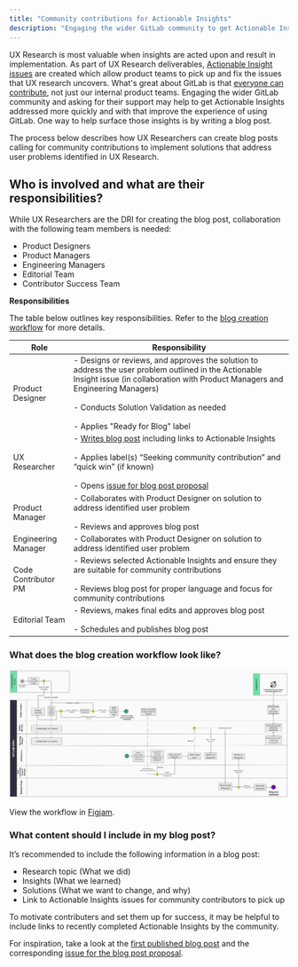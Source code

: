 ```yaml
---
title: "Community contributions for Actionable Insights"
description: "Engaging the wider GitLab community to get Actionable Insights fixed"
---
```


UX Research is most valuable when insights are acted upon and result in implementation. As part of UX Research deliverables, [Actionable Insight issues](/handbook/product/ux/ux-research/research-insights/#actionable-insights) are created which allow product teams to pick up and fix the issues that UX research uncovers. What's great about GitLab is that [everyone can contribute](/handbook/company/mission/), not just our internal product teams. Engaging the wider GitLab community and asking for their support may help to get Actionable Insights addressed more quickly and with that improve the experience of using GitLab. One way to help surface those insights is by writing a blog post.

The process below describes how UX Researchers can create blog posts calling for community contributions to implement solutions that address user problems identified in UX Research.

## Who is involved and what are their responsibilities?

While UX Researchers are the DRI for creating the blog post, collaboration with the following team members is needed:

- Product Designers
- Product Managers
- Engineering Managers
- Editorial Team
- Contributor Success Team

**Responsibilities**

The table below outlines key responsibilities. Refer to the [blog creation workflow](/handbook/product/ux/ux-research/community-contributions-for-actionable-insights/#what-does-the-blog-creation-workflow-look-like) for more details.

| Role | Responsibility |
| ------ | ------ |
| Product Designer | - Designs or reviews, and approves the solution to address the user problem outlined in the Actionable Insight issue (in collaboration with Product Managers and Engineering Managers) <br> <br> - Conducts Solution Validation as needed <br> <br> - Applies "Ready for Blog" label |
| UX Researcher | - [Writes blog post](/handbook/marketing/blog/) including links to Actionable Insights <br> <br> - Applies label(s) “Seeking community contribution” and “quick win” (if known) <br> <br> - Opens [issue for blog post proposal](https://gitlab.com/gitlab-com/www-gitlab-com/-/issues/new?issuable_template=blog-post) |
| Product Manager | - Collaborates with Product Designer on solution to address identified user problem <br> <br> - Reviews and approves blog post |
| Engineering Manager | - Collaborates with Product Designer on solution to address identified user problem |
| Code Contributor PM | - Reviews selected Actionable Insights and ensure they are suitable for community contributions <br> <br> - Reviews blog post for proper language and focus for community contributions |
| Editorial Team | - Reviews, makes final edits and approves blog post <br> <br> - Schedules and publishes blog post |

### What does the blog creation workflow look like?

![Workflow to publish a blog post seeking community contributions](blog-post-workflow-2.png)

View the workflow in [Figjam](https://www.figma.com/file/U6GlKKrbLRphQmCcZwpJuQ/Blog-process_2023-08-22_10-27-37?type=whiteboard&node-id=0-1&t=Bb8QCBHBrzdlu9pv-0).

### What content should I include in my blog post?

It’s recommended to include the following information in a blog post:

- Research topic (What we did)
- Insights (What we learned)
- Solutions (What we want to change, and why)
- Link to Actionable Insights issues for community contributors to pick up

To motivate contributers and set them up for success, it may be helpful to include links to recently completed Actionable Insights by the community.

For inspiration, take a look at the [first published blog post](https://about.gitlab.com/blog/2022/07/25/5-problems-you-can-help-us-solve-right-now/) and the corresponding [issue for the blog post proposal](https://gitlab.com/gitlab-com/www-gitlab-com/-/issues/13599).
